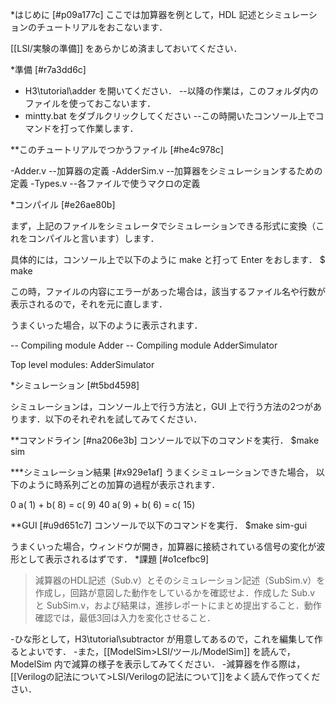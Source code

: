 *はじめに [#p09a177c]
ここでは加算器を例として，HDL 記述とシミュレーションのチュートリアルをおこないます．

[[LSI/実験の準備]] をあらかじめ済ましておいてください．

*準備 [#r7a3dd6c]

+ H3\tutorial\adder を開いてください．
--以降の作業は，このフォルダ内のファイルを使っておこないます．
+ mintty.bat をダブルクリックしてください
--この時開いたコンソール上でコマンドを打って作業します．

**このチュートリアルでつかうファイル [#he4c978c]

-Adder.v
--加算器の定義
-AdderSim.v
--加算器をシミュレーションするための定義
-Types.v
--各ファイルで使うマクロの定義

*コンパイル [#e26ae80b]

まず，上記のファイルをシミュレータでシミュレーションできる形式に変換（これをコンパイルと言います）します．

具体的には，コンソール上で以下のように make と打って Enter をおします．
 $ make

この時，ファイルの内容にエラーがあった場合は，該当するファイル名や行数が表示されるので，それを元に直します．

うまくいった場合，以下のように表示されます．

 -- Compiling module Adder
 -- Compiling module AdderSimulator
 
 Top level modules:
         AdderSimulator

*シミュレーション [#t5bd4598]

シミュレーションは，コンソール上で行う方法と，GUI 上で行う方法の2つがあります．以下のそれぞれを試してみてください．

**コマンドライン [#na206e3b]
コンソールで以下のコマンドを実行．
 $make sim

***シミュレーション結果 [#x929e1af]
うまくシミュレーションできた場合， 以下のように時系列ごとの加算の過程が表示されます．

 0  a(    1) + b(    8) = c(    9)
 40 a(    9) + b(    6) = c(   15)

**GUI [#u9d651c7]
コンソールで以下のコマンドを実行．
 $make sim-gui

うまくいった場合，ウィンドウが開き，加算器に接続されている信号の変化が波形として表示されるはずです．
*課題 [#o1cefbc9]
>減算器のHDL記述（Sub.v）とそのシミュレーション記述（SubSim.v）を作成し，回路が意図した動作をしているかを確認せよ．作成した Sub.v と SubSim.v，および結果は，進捗レポートにまとめ提出すること．動作確認では，最低3回は入力を変化させること．

-ひな形として，H3\tutorial\subtractor が用意してあるので，これを編集して作るとよいです．
-また，[[ModelSim>LSI/ツール/ModelSim]] を読んで，ModelSim 内で減算の様子を表示してみてください．
-減算器を作る際は，[[Verilogの記法について>LSI/Verilogの記法について]]をよく読んで作ってください．
